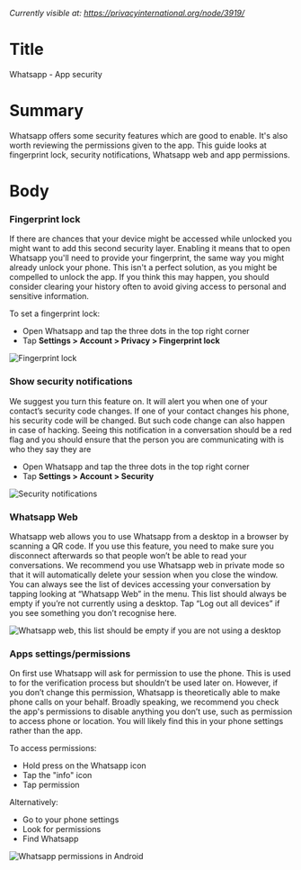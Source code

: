 *Currently visible at: https://privacyinternational.org/node/3919/*

# Title
Whatsapp - App security

# Summary
Whatsapp offers some security features which are good to enable. It's also worth reviewing the permissions given to the app. This guide looks at fingerprint lock, security notifications, Whatsapp web and app permissions.


# Body 
### Fingerprint lock

If there are chances that your device might be accessed while unlocked you might want to add this second security layer. Enabling it means that to open Whatsapp you'll need to provide your fingerprint, the same way you might already unlock your phone. This isn't a perfect solution, as you might be compelled to unlock the app. If you think this may happen, you should consider clearing your history often to avoid giving access to personal and sensitive information.

To set a fingerprint lock:
- Open Whatsapp and tap the three dots in the top right corner
- Tap **Settings > Account > Privacy > Fingerprint lock**

![Fingerprint lock](../images/Whatsapp/wa_privacy_2.png?raw=true)

### Show security notifications

We suggest you turn this feature on. It will alert you when one of your contact’s security code changes. If one of your contact changes his phone, his security code will be changed. But such code change can also happen in case of hacking. Seeing this notification in a conversation should be a red flag and you should ensure that the person you are communicating with is who they say they are
- Open Whatsapp and tap the three dots in the top right corner
- Tap **Settings > Account > Security**

![Security notifications](../images/Whatsapp/wa_security_notifications.png?raw=true)

### Whatsapp Web

Whatsapp web allows you to use Whatsapp from a desktop in a browser by scanning a QR code. If you use this feature, you need to make sure you disconnect afterwards so that people won’t be able to read your conversations. We recommend you use Whatsapp web in private mode so that it will automatically delete your session when you close the window. You can always see the list of devices accessing your conversation by tapping looking at “Whatsapp Web” in the menu. This list should always be empty if you’re not currently using a desktop. Tap “Log out all devices” if you see something you don’t recognise here.

![Whatsapp web, this list should be empty if you are not using a desktop](../images/Whatsapp/wa_web.png?raw=true)

### Apps settings/permissions

On first use Whatsapp will ask for permission to use the phone. This is used to for the verification process but shouldn’t be used later on. However, if you don’t change this permission, Whatsapp is theoretically able to make phone calls on your behalf. Broadly speaking, we recommend you check the app's permissions to disable anything you don’t use, such as permission to access phone or location. You will likely find this in your phone settings rather than the app.

To access permissions:
- Hold press on the Whatsapp icon
- Tap the "info" icon
- Tap permission

Alternatively:
- Go to your phone settings
- Look for permissions
- Find Whatsapp

![Whatsapp permissions in Android](../images/Whatsapp/wa_app_permissions.png?raw=true)
